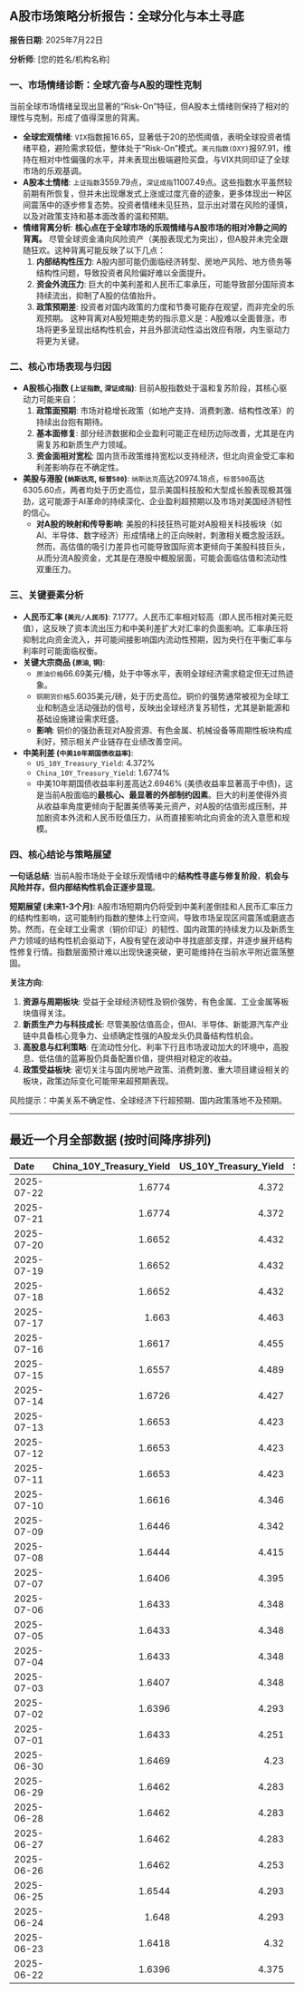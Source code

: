 ## A股市场策略分析报告：全球分化与本土寻底

**报告日期**: 2025年7月22日

**分析师**: [您的姓名/机构名称]

### 一、市场情绪诊断：全球亢奋与A股的理性克制

当前全球市场情绪呈现出显著的“Risk-On”特征，但A股本土情绪则保持了相对的理性与克制，形成了值得深思的背离。

*   **全球宏观情绪**: `VIX`指数报16.65，显著低于20的恐慌阈值，表明全球投资者情绪平稳，避险需求较低，整体处于“Risk-On”模式。`美元指数(DXY)`报97.91，维持在相对中性偏强的水平，并未表现出极端避险买盘，与VIX共同印证了全球市场的乐观基调。
*   **A股本土情绪**: `上证指数`3559.79点，`深证成指`11007.49点。这些指数水平虽然较前期有所恢复，但并未出现爆发式上涨或过度亢奋的迹象，更多体现出一种区间震荡中的逐步修复态势。投资者情绪未见狂热，显示出对潜在风险的谨慎，以及对政策支持和基本面改善的温和预期。
*   **情绪背离分析**: **核心点在于全球市场的乐观情绪与A股市场的相对冷静之间的背离。** 尽管全球资金涌向风险资产（美股表现尤为突出），但A股并未完全跟随狂欢。这种背离可能反映了以下几点：
    1.  **内部结构性压力**: A股内部可能仍面临经济转型、房地产风险、地方债务等结构性问题，导致投资者风险偏好难以全面提升。
    2.  **资金外流压力**: 巨大的中美利差和人民币汇率承压，可能导致部分国际资本持续流出，抑制了A股的估值抬升。
    3.  **政策预期差**: 投资者对国内政策的力度和节奏可能存在观望，而非完全的乐观预期。
    这种背离对A股短期走势的指示意义是：A股难以全面普涨，市场将更多呈现出结构性机会，并且外部流动性溢出效应有限，内生驱动力将更为关键。

### 二、核心市场表现与归因

*   **A股核心指数 (`上证指数`, `深证成指`)**: 目前A股指数处于温和复苏阶段，其核心驱动力可能来自：
    1.  **政策面预期**: 市场对稳增长政策（如地产支持、消费刺激、结构性改革）的持续出台抱有期待。
    2.  **基本面修复**: 部分经济数据和企业盈利可能正在经历边际改善，尤其是在内需复苏和新质生产力领域。
    3.  **资金面相对宽松**: 国内货币政策维持宽松以支持经济，但北向资金受汇率和利差影响存在不确定性。
*   **美股与港股 (`纳斯达克`, `标普500`)**: `纳斯达克`高达20974.18点，`标普500`高达6305.60点，两者均处于历史高位，显示美国科技股和大型成长股表现极其强劲，这可能源于AI革命的持续深化、企业盈利超预期以及市场对美国经济韧性的信心。
    *   **对A股的映射和传导影响**: 美股的科技狂热可能对A股相关科技板块（如AI、半导体、数字经济）形成情绪上的正向映射，刺激相关概念股活跃。然而，高估值的吸引力差异也可能导致国际资本更倾向于美股科技巨头，从而分流A股资金，尤其是在港股中概股层面，可能会面临估值和流动性双重压力。

### 三、关键要素分析

*   **人民币汇率 (`美元/人民币`)**: 7.1777。人民币汇率相对较高（即人民币相对美元贬值），这反映了资本流出压力和中美利差扩大对汇率的负面影响。汇率承压将抑制北向资金流入，并可能间接影响国内流动性预期，因为央行在平衡汇率与利率时可能面临权衡。
*   **关键大宗商品 (`原油`, `铜`)**:
    *   `原油价格`66.69美元/桶，处于中等水平，表明全球经济需求稳定但无过热迹象。
    *   `铜期货价格`5.6035美元/磅，处于历史高位。铜价的强势通常被视为全球工业和制造业活动强劲的信号，反映出全球经济复苏韧性，尤其是新能源和基础设施建设需求旺盛。
    *   **影响**: 铜价的强劲表现对A股资源、有色金属、机械设备等周期性板块构成利好，预示相关产业链存在业绩改善空间。
*   **中美利差 (`中美10年期国债收益率`)**:
    *   `US_10Y_Treasury_Yield`: 4.372%
    *   `China_10Y_Treasury_Yield`: 1.6774%
    *   中美10年期国债收益率利差高达2.6946% (美债收益率显著高于中债)，这是当前A股面临的**最核心、最显著的外部制约因素**。巨大的利差使得外资从收益率角度更倾向于配置美债等美元资产，对A股的估值形成压制，并加剧资本外流和人民币贬值压力，从而直接影响北向资金的流入意愿和规模。

### 四、核心结论与策略展望

**一句话总结**: 当前A股市场处于全球乐观情绪中的**结构性寻底与修复阶段**，**机会与风险并存，但内部结构性机会正逐步显现**。

**短期展望 (未来1-3个月)**:
A股市场短期内仍将受到中美利差倒挂和人民币汇率压力的结构性影响，这可能制约指数的整体上行空间，导致市场呈现区间震荡或磨底态势。然而，在全球工业需求（铜价印证）的韧性、国内政策的持续发力以及新质生产力领域的结构性机会驱动下，A股有望在波动中寻找底部支撑，并逐步展开结构性修复行情。指数层面预计难以出现快速突破，更可能维持在当前水平附近震荡整固。

**关注方向**:
1.  **资源与周期板块**: 受益于全球经济韧性及铜价强势，有色金属、工业金属等板块值得关注。
2.  **新质生产力与科技成长**: 尽管美股估值高企，但AI、半导体、新能源汽车产业链中具备核心竞争力、业绩确定性强的A股龙头仍具备结构性机会。
3.  **高股息与红利策略**: 在流动性分化、利率下行且市场波动加大的环境中，高股息、低估值的蓝筹股仍具备配置价值，提供相对稳定的收益。
4.  **政策受益板块**: 密切关注与国内房地产政策、消费刺激、重大项目建设相关的板块，政策边际变化可能带来超预期表现。

风险提示：中美关系不确定性、全球经济下行超预期、国内政策落地不及预期。

---

## 最近一个月全部数据 (按时间降序排列)

| Date       |   China_10Y_Treasury_Yield |   US_10Y_Treasury_Yield |   Shanghai_Composite_Index |   CSI_300_Index |   Shenzhen_Component_Index |   GOLD_spot_price |   OIL_price |   ALUMINUM_future |   BTC_price |   USD_CNY_exchange_rate |   Commodity_Index_ETF |   US_Dollar_Index |   ETH_price |   LEAN_HOGS_future |   COPPER_future |   High_Yield_Bond_ETF |   LIVE_CATTLE_future |   GOLD_near_month_future |   NATURAL_GAS_future |   PLATINUM_future |   SILVER_future |   Long_Term_Treasury_ETF |   CORN_future |   SOYBEANS_future |   WHEAT_future |   SP500_close |   NASDAQ_close |   VIX_close |   GOLD_basis_spot_vs_near |
|:-----------|---------------------------:|------------------------:|---------------------------:|----------------:|---------------------------:|------------------:|------------:|------------------:|------------:|------------------------:|----------------------:|------------------:|------------:|-------------------:|----------------:|----------------------:|---------------------:|-------------------------:|---------------------:|------------------:|----------------:|-------------------------:|--------------:|------------------:|---------------:|--------------:|---------------:|------------:|--------------------------:|
| 2025-07-22 |                     1.6774 |                   4.372 |                    3559.79 |         4085.61 |                    11007.5 |            3403   |       66.69 |           2611.75 |      117256 |                  7.1777 |                 22.48 |            97.911 |     3731.02 |            107.3   |          5.6035 |               80.36   |              225.175 |                   3459   |                3.317 |            1498.1 |          39.135 |                  86      |        423.5  |           1029    |         540.25 |       6305.6  |        20974.2 |       16.65 |                 -56       |
| 2025-07-21 |                     1.6774 |                   4.372 |                    3559.79 |         4085.61 |                    11007.5 |            3403   |       66.69 |           2611.75 |      117301 |                  7.1777 |                 22.48 |            97.911 |     3759.47 |            107.3   |          5.6035 |               80.36   |              225.175 |                   3459   |                3.317 |            1498.1 |          39.135 |                  86      |        423.5  |           1029    |         540.25 |       6305.6  |        20974.2 |       16.65 |                 -56       |
| 2025-07-20 |                     1.6652 |                   4.432 |                    3534.48 |         4058.55 |                    10913.8 |            3353   |       67.34 |           2507.25 |      117301 |                  7.1832 |                 22.53 |            98.48  |     3759.47 |            106.475 |          5.578  |               80.25   |              223.55  |                   3358.3 |                3.565 |            1438.5 |          38.223 |                  85.24   |        408.5  |           1027.75 |         546.25 |       6296.79 |        20895.7 |       16.41 |                  -5.30005 |
| 2025-07-19 |                     1.6652 |                   4.432 |                    3534.48 |         4058.55 |                    10913.8 |            3353   |       67.34 |           2507.25 |      117940 |                  7.1832 |                 22.53 |            98.48  |     3595.27 |            106.475 |          5.578  |               80.25   |              223.55  |                   3358.3 |                3.565 |            1438.5 |          38.223 |                  85.24   |        408.5  |           1027.75 |         546.25 |       6296.79 |        20895.7 |       16.41 |                  -5.30005 |
| 2025-07-18 |                     1.6652 |                   4.432 |                    3534.48 |         4058.55 |                    10913.8 |            3353   |       67.34 |           2507.25 |      118003 |                  7.1832 |                 22.53 |            98.48  |     3549.02 |            106.475 |          5.578  |               80.25   |              223.55  |                   3358.3 |                3.565 |            1438.5 |          38.223 |                  85.24   |        408.5  |           1027.75 |         546.25 |       6296.79 |        20895.7 |       16.41 |                  -5.30005 |
| 2025-07-17 |                     1.663  |                   4.463 |                    3516.82 |         4034.49 |                    10873.6 |            3340.1 |       67.54 |           2428.75 |      119290 |                  7.1785 |                 22.49 |            98.73  |     3476.78 |            105.825 |          5.486  |               80.14   |              223.675 |                   3345.3 |                3.542 |            1454.4 |          38.056 |                  85.11   |        402    |           1021.5  |         533.5  |       6297.36 |        20885.7 |       16.52 |                  -5.19995 |
| 2025-07-16 |                     1.6617 |                   4.455 |                    3503.78 |         4007.2  |                    10720.8 |            3352.5 |       66.38 |           2433.25 |      118739 |                  7.1729 |                 22.31 |            98.39  |     3371.51 |            104.425 |          5.4965 |               80.06   |              223.9   |                   3359.1 |                3.551 |            1417.1 |          37.853 |                  85.13   |        405.25 |           1013.5  |         541.25 |       6263.7  |        20730.5 |       17.16 |                  -6.6001  |
| 2025-07-15 |                     1.6557 |                   4.489 |                    3505    |         4019.06 |                    10744.6 |            3329.8 |       66.52 |           2447.5  |      117777 |                  7.167  |                 22.28 |            98.62  |     3139.89 |            106.85  |          5.546  |               79.85   |              222.4   |                   3336.7 |                3.523 |            1395   |          37.834 |                  85.01   |        401.25 |            995    |         538    |       6243.76 |        20677.8 |       17.38 |                  -6.8999  |
| 2025-07-14 |                     1.6726 |                   4.427 |                    3519.65 |         4017.67 |                    10684.5 |            3351.5 |       66.98 |           2470.25 |      119850 |                  7.1681 |                 22.32 |            98.08  |     3013.35 |            106.7   |          5.515  |               80.09   |              219.35  |                   3359.1 |                3.466 |            1399.7 |          38.462 |                  85.61   |        412.75 |            997    |         534    |       6268.56 |        20640.3 |       17.2  |                  -7.6001  |
| 2025-07-13 |                     1.6653 |                   4.423 |                    3510.18 |         4014.81 |                    10696.1 |            3356   |       68.45 |           2491.25 |      119116 |                  7.1748 |                 22.51 |            97.85  |     2973.36 |            106.725 |          5.562  |               80.03   |              222.2   |                   3364   |                3.314 |            1452   |          38.676 |                  85.79   |        403    |           1004    |         540.75 |       6259.75 |        20585.5 |       16.4  |                  -8       |
| 2025-07-12 |                     1.6653 |                   4.423 |                    3510.18 |         4014.81 |                    10696.1 |            3356   |       68.45 |           2491.25 |      117435 |                  7.1748 |                 22.51 |            97.85  |     2942.91 |            106.725 |          5.562  |               80.03   |              222.2   |                   3364   |                3.314 |            1452   |          38.676 |                  85.79   |        403    |           1004    |         540.75 |       6259.75 |        20585.5 |       16.4  |                  -8       |
| 2025-07-11 |                     1.6653 |                   4.423 |                    3510.18 |         4014.81 |                    10696.1 |            3356   |       68.45 |           2491.25 |      117517 |                  7.1748 |                 22.51 |            97.85  |     2957.89 |            106.725 |          5.562  |               80.03   |              222.2   |                   3364   |                3.314 |            1452   |          38.676 |                  85.79   |        403    |           1004    |         540.75 |       6259.75 |        20585.5 |       16.4  |                  -8       |
| 2025-07-10 |                     1.6616 |                   4.346 |                    3509.68 |         4010.02 |                    10631.1 |            3317.4 |       66.57 |           2504.5  |      115987 |                  7.18   |                 22.22 |            97.65  |     2954.85 |            107.25  |          5.548  |               80.13   |              219.225 |                   3325.7 |                3.337 |            1394.9 |          37.038 |                  86.99   |        407.25 |           1012.5  |         550.25 |       6280.46 |        20630.7 |       15.78 |                  -8.30005 |
| 2025-07-09 |                     1.6446 |                   4.342 |                    3493.05 |         3991.4  |                    10581.8 |            3311.6 |       68.38 |           2486.25 |      111327 |                  7.1738 |                 22.29 |            97.47  |     2770.78 |            107.1   |          5.4435 |               80.21   |              219.775 |                   3321   |                3.214 |            1370.6 |          36.351 |                  86.93   |        412.5  |           1012.25 |         542.75 |       6263.26 |        20611.3 |       15.94 |                  -9.3999  |
| 2025-07-08 |                     1.6444 |                   4.415 |                    3497.48 |         3998.45 |                    10588.4 |            3307   |       68.33 |           2469.5  |      108950 |                  7.1744 |                 22.33 |            97.51  |     2615.51 |            106.975 |          5.645  |               79.99   |              219.975 |                   3316.9 |                3.34  |            1376.6 |          36.472 |                  86.03   |        411    |           1024.25 |         543    |       6225.52 |        20418.5 |       16.81 |                  -9.8999  |
| 2025-07-07 |                     1.6406 |                   4.395 |                    3473.13 |         3965.18 |                    10435.5 |            3332.2 |       67.93 |           2467.25 |      108300 |                  7.1649 |                 22.26 |            97.48  |     2543.01 |            106.95  |          4.9845 |               80.1    |              215.9   |                   3342.8 |                3.412 |            1361.8 |          36.615 |                  86.14   |        418    |           1031.75 |         539.75 |       6229.98 |        20412.5 |       17.79 |                 -10.6001  |
| 2025-07-06 |                     1.6433 |                   4.348 |                    3472.32 |         3982.2  |                    10508.8 |            3332.5 |       66.5  |           2524.75 |      109232 |                  7.1649 |                 22.28 |            97.18  |     2571.24 |            107.975 |          5.0185 |               80.37   |              214.05  |                   3346.4 |                3.387 |            1382.5 |          36.775 |                  86.97   |        431.5  |           1056.25 |         547.75 |       6279.35 |        20601.1 |       16.38 |                 -13.8999  |
| 2025-07-05 |                     1.6433 |                   4.348 |                    3472.32 |         3982.2  |                    10508.8 |            3332.5 |       66.5  |           2524.75 |      108231 |                  7.1649 |                 22.28 |            97.18  |     2517.28 |            107.975 |          5.0185 |               80.37   |              214.05  |                   3346.4 |                3.387 |            1382.5 |          36.775 |                  86.97   |        431.5  |           1056.25 |         547.75 |       6279.35 |        20601.1 |       16.38 |                 -13.8999  |
| 2025-07-04 |                     1.6433 |                   4.348 |                    3472.32 |         3982.2  |                    10508.8 |            3332.5 |       66.5  |           2524.75 |      108034 |                  7.1649 |                 22.28 |            97.18  |     2508.52 |            107.975 |          5.0185 |               80.37   |              214.05  |                   3346.4 |                3.387 |            1382.5 |          36.775 |                  86.97   |        431.5  |           1056.25 |         547.75 |       6279.35 |        20601.1 |       16.38 |                 -13.8999  |
| 2025-07-03 |                     1.6407 |                   4.348 |                    3461.15 |         3968.07 |                    10534.6 |            3331.6 |       67    |           2524.75 |      109648 |                  7.1649 |                 22.28 |            97.18  |     2591.01 |            107.975 |          5.097  |               80.37   |              214.05  |                   3342.9 |                3.409 |            1372   |          36.784 |                  86.97   |        431.5  |           1056.25 |         547.75 |       6279.35 |        20601.1 |       16.38 |                 -11.2998  |
| 2025-07-02 |                     1.6396 |                   4.293 |                    3454.79 |         3943.69 |                    10412.6 |            3348   |       67.45 |           2530    |      108859 |                  7.1645 |                 22.29 |            96.78  |     2571.34 |            109.65  |          5.149  |               80.32   |              212.45  |                   3359.7 |                3.488 |            1421   |          36.426 |                  87.58   |        429.25 |           1050.5  |         556    |       6227.42 |        20393.1 |       16.64 |                 -11.7     |
| 2025-07-01 |                     1.6433 |                   4.251 |                    3457.75 |         3942.76 |                    10476.3 |            3336.7 |       65.45 |           2518.25 |      105698 |                  7.1636 |                 21.93 |            96.82  |     2405.79 |            109     |          5.048  |               80.17   |              210.75  |                   3349.8 |                3.415 |            1345.9 |          36.082 |                  88.14   |        420    |           1024.75 |         537.25 |       6198.01 |        20202.9 |       16.83 |                 -13.1001  |
| 2025-06-30 |                     1.6469 |                   4.23  |                    3444.43 |         3936.08 |                    10465.1 |            3294.4 |       65.11 |           2515.25 |      107135 |                  7.1721 |                 21.81 |            96.88  |     2486.46 |            110.1   |          5.03   |               80.271  |              225.875 |                   3307.7 |                3.456 |            1334   |          35.852 |                  87.922  |        420.5  |           1024.25 |         528.75 |       6204.95 |        20369.7 |       16.73 |                 -13.3     |
| 2025-06-29 |                     1.6462 |                   4.283 |                    3424.23 |         3921.76 |                    10378.5 |            3273.7 |       65.52 |           2507.5  |      108386 |                  7.1675 |                 21.8  |            97.4   |     2500.96 |            113.25  |          5.0685 |               79.9625 |              224.75  |                   3287.6 |                3.739 |            1340.9 |          36.037 |                  87.0652 |        417.5  |           1027.75 |         524.75 |       6173.07 |        20273.5 |       16.32 |                 -13.9001  |
| 2025-06-28 |                     1.6462 |                   4.283 |                    3424.23 |         3921.76 |                    10378.5 |            3273.7 |       65.52 |           2507.5  |      107328 |                  7.1675 |                 21.8  |            97.4   |     2437.11 |            113.25  |          5.0685 |               79.9625 |              224.75  |                   3287.6 |                3.739 |            1340.9 |          36.037 |                  87.0652 |        417.5  |           1027.75 |         524.75 |       6173.07 |        20273.5 |       16.32 |                 -13.9001  |
| 2025-06-27 |                     1.6462 |                   4.283 |                    3424.23 |         3921.76 |                    10378.5 |            3273.7 |       65.52 |           2507.5  |      107088 |                  7.1675 |                 21.8  |            97.4   |     2423.87 |            113.25  |          5.0685 |               79.9625 |              224.75  |                   3287.6 |                3.739 |            1340.9 |          36.037 |                  87.0652 |        417.5  |           1027.75 |         524.75 |       6173.07 |        20273.5 |       16.32 |                 -13.9001  |
| 2025-06-26 |                     1.6462 |                   4.253 |                    3448.45 |         3946.02 |                    10343.5 |            3333.5 |       65.24 |           2510.5  |      106960 |                  7.1764 |                 21.91 |            97.15  |     2416.15 |            112.325 |          5.0655 |               80.0023 |              221.7   |                   3333.5 |                3.261 |            1399.8 |          36.586 |                  87.6231 |        409.5  |           1022.75 |         521    |       6141.02 |        20167.9 |       16.59 |                   0       |
| 2025-06-25 |                     1.6544 |                   4.293 |                    3455.97 |         3960.07 |                    10393.7 |            3327.1 |       64.92 |           2497.25 |      107361 |                  7.1713 |                 21.83 |            97.68  |     2419.31 |            112.825 |          4.913  |               79.7734 |              221.6   |                   3327.1 |                3.406 |            1329.6 |          36.085 |                  87.1848 |        410.25 |           1025.25 |         528.25 |       6092.16 |        19973.6 |       16.76 |                   0       |
| 2025-06-24 |                     1.648  |                   4.293 |                    3420.57 |         3904.03 |                    10217.6 |            3317.4 |       64.37 |           2507.75 |      106046 |                  7.179  |                 21.86 |            97.86  |     2448.01 |            112.225 |          4.867  |               79.7933 |              221.6   |                   3317.4 |                3.537 |            1304.2 |          35.701 |                  87.0752 |        416.25 |           1046.75 |         535.75 |       6092.18 |        19912.5 |       17.48 |                   0       |
| 2025-06-23 |                     1.6418 |                   4.32  |                    3381.58 |         3857.9  |                    10048.4 |            3377.7 |       68.51 |           2528.5  |      105578 |                  7.188  |                 22.4  |            98.42  |     2421.82 |            113.45  |          4.843  |               79.5743 |              222.3   |                   3377.7 |                3.698 |            1283.4 |          36.153 |                  86.4475 |        419.25 |           1058.75 |         552.75 |       6025.17 |        19631   |       19.83 |                   0       |
| 2025-06-22 |                     1.6396 |                   4.375 |                    3359.9  |         3846.64 |                    10005   |            3368.1 |       74.93 |           2470.75 |      100987 |                  7.188  |                 23.26 |            98.71  |     2228.21 |            112.775 |          4.826  |               79.425  |              223.025 |                   3368.1 |                3.847 |            1263.7 |          35.976 |                  86.1685 |        428.75 |           1068    |         567.75 |       5967.84 |        19447.4 |       20.62 |                   0       |